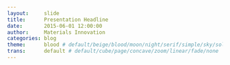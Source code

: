 ```yaml
---
layout:     slide
title:      Presentation Headline
date:       2015-06-01 12:00:00
author:     Materials Innovation
categories: blog
theme:		blood # default/beige/blood/moon/night/serif/simple/sky/solarized
trans:		default # default/cube/page/concave/zoom/linear/fade/none
---
```

<script type="text/template">
#{{ page.title }}
##{{ page.author }}
###{{ page.date }}
--horizontal
<!-- Start Writing Below in Markdown -->
Showcasing Presentation Features. This template is ideal for very quickly creating decent presentations when content and simplicity is more important than excessive styling.
--horizontal
Seperate with --horizontal between content for horizontal slides.
--vertical
Seperate with --vertical between content for vertical slides.
--horizontal
Press ESC for a zoomed out overview of the presentation.
--horizontal
Press S for presenter view. Use --notes to add presenter notes.
--notes
Lorem Ipsum Dolor
--horizontal
Press B to pause the presentation.
--horizontal
#Headers:

# Header 1

## Header 2

### Header 3
--horizontal
#Styling:

**Bold**

*Italics*

***Bold and Italics***
--horizontal
Use MathJax for Math.
$$ A = \pi r^2 $$
--horizontal
#Lists:

1. Item 1

2. Item 2

* Unordered Item

  * Sub Item 1

    1. **Bold** Sub Sub Ordered Item
--horizontal
#Links:

[In-Line](https://www.google.com)

[I'm a reference-style link 1][1]

[I'm a reference-style link 1][2]

[1]:https://www.mozilla.org
[2]:http://www.reddit.com
--horizontal
#Images:

![Description](http://img3.wikia.nocookie.net/__cb20140102180853/fairytail/images/5/5b/Logo_Fairy_Tail_right.png)
--horizontal
#Code:

Inline `code`.

--vertical
```python
import numpy as np
def _set_colors():
    HighRGB = np.array([26, 152, 80]) / 255.
```

--horizontal
#Quotes

> War does not decide who is right, only who is **left**.

--horizontal
#HTML

You actually can not write in HTML using this template. If you want to create HTML presentations using this framework head over to [reveal.js](http://lab.hakim.se/reveal-js/#/).

<!-- End Here -->
--vertical
#[Print]({{ site.url }}{{ site.baseurl }}{{ page.url }}/?print-pdf#)
#[Back]({{ site.url }}{{ site.baseurl }})

Created using [reveal.js](http://lab.hakim.se/reveal-js/#/).
</script>


